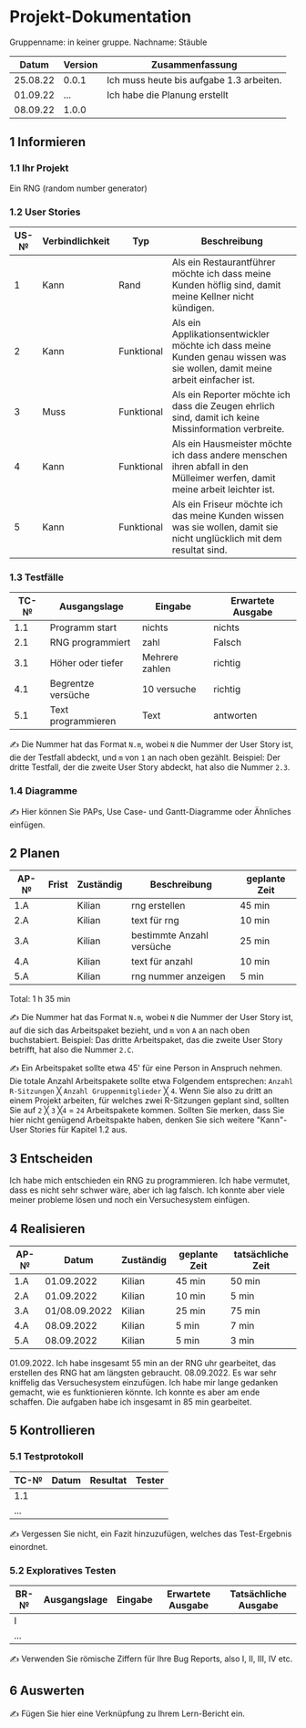 # Projekt-Dokumentation

Gruppenname: in keiner gruppe. Nachname: Stäuble

| Datum | Version | Zusammenfassung                                              |
| ----- | ------- | ------------------------------------------------------------ |
|25.08.22| 0.0.1   | Ich muss heute bis aufgabe 1.3 arbeiten. |
|01.09.22| ...     | Ich habe die Planung erstellt|
|08.09.22| 1.0.0   | |

## 1 Informieren

### 1.1 Ihr Projekt

Ein RNG (random number generator)

### 1.2 User Stories

| US-№ | Verbindlichkeit | Typ  | Beschreibung                       |
| ---- | --------------- | ---- | ---------------------------------- |
| 1    |  Kann           | Rand      | Als ein Restaurantführer möchte ich dass meine Kunden höflig sind, damit meine Kellner nicht kündigen.|
| 2    |  Kann           | Funktional| Als ein Applikationsentwickler möchte ich dass meine Kunden genau wissen was sie wollen, damit meine arbeit einfacher ist.|
| 3    |  Muss           | Funktional| Als ein Reporter möchte ich dass die Zeugen ehrlich sind, damit ich keine Missinformation verbreite.|
| 4    |  Kann           | Funktional| Als ein Hausmeister möchte ich dass andere menschen ihren abfall in den Mülleimer werfen, damit meine arbeit leichter ist.|
| 5    |  Kann           | Funktional| Als ein Friseur möchte ich das meine Kunden wissen was sie wollen, damit sie nicht unglücklich mit dem resultat sind.|


### 1.3 Testfälle

| TC-№ | Ausgangslage | Eingabe | Erwartete Ausgabe |
| ---- | ------------ | ------- | ----------------- |
| 1.1  |Programm start| nichts  |  nichts           |
| 2.1  |RNG programmiert|   zahl|  Falsch           |
| 3.1  |Höher oder tiefer| Mehrere zahlen|  richtig |
| 4.1  |Begrentze versüche|   10 versuche|   richtig|
| 5.1  |Text programmieren| Text        | antworten |

✍️ Die Nummer hat das Format `N.m`, wobei `N` die Nummer der User Story ist, die der Testfall abdeckt, und `m` von `1` an nach oben gezählt. Beispiel: Der dritte Testfall, der die zweite User Story abdeckt, hat also die Nummer `2.3`.

### 1.4 Diagramme

✍️ Hier können Sie PAPs, Use Case- und Gantt-Diagramme oder Ähnliches einfügen.

## 2 Planen

| AP-№ | Frist | Zuständig | Beschreibung | geplante Zeit |
| ---- | ----- | --------- | ------------ | ------------- |
| 1.A  |       |   Kilian        | rng erstellen | 45 min |
| 2.A  |       |   Kilian        | text für rng |  10 min |
| 3.A  |       |   Kilian        | bestimmte Anzahl versüche | 25 min |
| 4.A  |       |   Kilian        | text für anzahl | 10 min |
| 5.A  |       |   Kilian        | rng nummer anzeigen | 5 min |


Total: 1 h 35 min

✍️ Die Nummer hat das Format `N.m`, wobei `N` die Nummer der User Story ist, auf die sich das Arbeitspaket bezieht, und `m` von `A` an nach oben buchstabiert. Beispiel: Das dritte Arbeitspaket, das die zweite User Story betrifft, hat also die Nummer `2.C`.

✍️ Ein Arbeitspaket sollte etwa 45' für eine Person in Anspruch nehmen. Die totale Anzahl Arbeitspakete sollte etwa Folgendem entsprechen: `Anzahl R-Sitzungen` ╳ `Anzahl Gruppenmitglieder` ╳ `4`. Wenn Sie also zu dritt an einem Projekt arbeiten, für welches zwei R-Sitzungen geplant sind, sollten Sie auf `2` ╳ `3` ╳`4` = `24` Arbeitspakete kommen. Sollten Sie merken, dass Sie hier nicht genügend Arbeitspakte haben, denken Sie sich weitere "Kann"-User Stories für Kapitel 1.2 aus.

## 3 Entscheiden

Ich habe mich entschieden ein RNG zu programmieren. Ich habe vermutet, dass es nicht sehr schwer wäre, aber ich lag falsch. Ich konnte aber viele meiner probleme lösen und noch ein Versuchesystem einfügen.

## 4 Realisieren

| AP-№ | Datum | Zuständig | geplante Zeit | tatsächliche Zeit |
| ---- | ----- | --------- | ------------- | ----------------- |
| 1.A  | 01.09.2022|Kilian |  45 min       | 50 min            |
| 2.A  | 01.09.2022|Kilian |  10 min       | 5 min             |
| 3.A  | 01/08.09.2022|Kilian| 25 min      | 75 min            |
| 4.A  | 08.09.2022|Kilian |  5 min        | 7 min             |
| 5.A  | 08.09.2022|Kilian |  5 min        | 3 min             |

01.09.2022. Ich habe insgesamt 55 min an der RNG uhr gearbeitet, das erstellen des RNG hat am längsten gebraucht.
08.09.2022. Es war sehr kniffelig das Versuchesystem einzufügen. Ich habe mir lange gedanken gemacht, wie es funktionieren könnte. Ich konnte es aber am ende schaffen. Die aufgaben habe ich insgesamt in 85 min gearbeitet.

## 5 Kontrollieren

### 5.1 Testprotokoll

| TC-№ | Datum | Resultat | Tester |
| ---- | ----- | -------- | ------ |
| 1.1  |       |          |        |
| ...  |       |          |        |

✍️ Vergessen Sie nicht, ein Fazit hinzuzufügen, welches das Test-Ergebnis einordnet.

### 5.2 Exploratives Testen

| BR-№ | Ausgangslage | Eingabe | Erwartete Ausgabe | Tatsächliche Ausgabe |
| ---- | ------------ | ------- | ----------------- | -------------------- |
| I    |              |         |                   |                      |
| ...  |              |         |                   |                      |

✍️ Verwenden Sie römische Ziffern für Ihre Bug Reports, also I, II, III, IV etc.

## 6 Auswerten

✍️ Fügen Sie hier eine Verknüpfung zu Ihrem Lern-Bericht ein.

